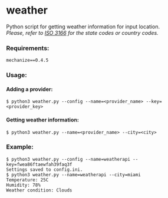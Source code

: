 # weather
Python script for getting weather information for input location.  
_Please, refer to [ISO 3166](https://www.iso.org/obp/ui/#search) for the state codes or country codes._
### Requirements:
```
mechanize==0.4.5
```
### Usage:
#### Adding a provider:
```
$ python3 weather.py --config --name=<provider_name> --key=<provider_key>
```
#### Getting weather information:
```
$ python3 weather.py --name=<provider_name> --city=<city>
```
### Example:
```
$ python3 weather.py --config --name=weatherapi --key=fwea86ftaewfah39faq3f
Settings saved to config.ini.
$ python3 weather.py --name=weatherapi --city=miami
Temperature: 25C
Humidity: 78%
Weather condition: Clouds
```
